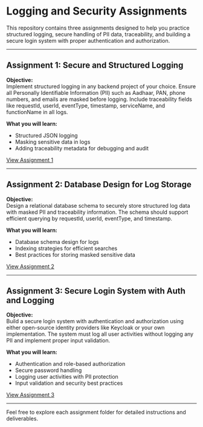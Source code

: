 # Logging and Security Assignments

This repository contains three assignments designed to help you practice structured logging, secure handling of PII data, traceability, and building a secure login system with proper authentication and authorization.

---

## Assignment 1: Secure and Structured Logging

**Objective:**  
Implement structured logging in any backend project of your choice. Ensure all Personally Identifiable Information (PII) such as Aadhaar, PAN, phone numbers, and emails are masked before logging. Include traceability fields like requestId, userId, eventType, timestamp, serviceName, and functionName in all logs.

**What you will learn:**  
- Structured JSON logging  
- Masking sensitive data in logs  
- Adding traceability metadata for debugging and audit

[View Assignment 1](https://github.com/ksheetal/Assignements/blob/main/Assignment_One.md)

---

## Assignment 2: Database Design for Log Storage

**Objective:**  
Design a relational database schema to securely store structured log data with masked PII and traceability information. The schema should support efficient querying by requestId, userId, eventType, and timestamp.

**What you will learn:**  
- Database schema design for logs  
- Indexing strategies for efficient searches  
- Best practices for storing masked sensitive data

[View Assignment 2](https://github.com/ksheetal/Assignements/blob/main/Assignement_Two.md)

---

## Assignment 3: Secure Login System with Auth and Logging

**Objective:**  
Build a secure login system with authentication and authorization using either open-source identity providers like Keycloak or your own implementation. The system must log all user activities without logging any PII and implement proper input validation.

**What you will learn:**  
- Authentication and role-based authorization  
- Secure password handling  
- Logging user activities with PII protection  
- Input validation and security best practices

[View Assignment 3](https://github.com/ksheetal/Assignements/blob/main/Assignment_Three.md)

---

Feel free to explore each assignment folder for detailed instructions and deliverables.

